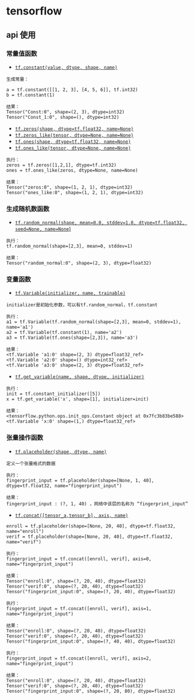 # tensorflow

## api 使用

### 常量值函数

- [`tf.constant(value, dtype, shape, name)`](tensorflow/tf_api.py)

```
生成常量：

a = tf.constant([[1, 2, 3], [4, 5, 6]], tf.int32)
b = tf.constant(1)

结果：
Tensor("Const:0", shape=(2, 3), dtype=int32)
Tensor("Const_1:0", shape=(), dtype=int32)
```

- [`tf.zeros(shape, dtype=tf.float32, name=None)`](tensorflow/tf_api.py)
- [`tf.zeros_like(tensor, dtype=None, name=None)`](tensorflow/tf_api.py)
- [`tf.ones(shape, dtype=tf.float32, name=None)`](tensorflow/tf_api.py)
- [`tf.ones_like(tensor, dtype=None, name=None)`](tensorflow/tf_api.py)

```
执行：
zeros = tf.zeros([1,2,1], dtype=tf.int32)
ones = tf.ones_like(zeros, dtype=None, name=None)

结果：
Tensor("zeros:0", shape=(1, 2, 1), dtype=int32)
Tensor("ones_like:0", shape=(1, 2, 1), dtype=int32)
```

### 生成随机数函数

- [`tf.random_normal(shape, mean=0.0, stddev=1.0, dtype=tf.float32, seed=None, name=None`)](tensorflow/tf_api.py)

```
执行：
tf.random_normal(shape=[2,3], mean=0, stddev=1)

结果：
Tensor("random_normal:0", shape=(2, 3), dtype=float32)
```

### 变量函数

- [`tf.Variable(initializer, name, trainable)`](tensorflow/tf_api.py)

```
initializer是初始化参数，可以有tf.random_normal，tf.constant

执行：
a1 = tf.Variable(tf.random_normal(shape=[2,3], mean=0, stddev=1), name='a1')
a2 = tf.Variable(tf.constant(1), name='a2')
a3 = tf.Variable(tf.ones(shape=[2,3]), name='a3')

结果：
<tf.Variable 'a1:0' shape=(2, 3) dtype=float32_ref>
<tf.Variable 'a2:0' shape=() dtype=int32_ref>
<tf.Variable 'a3:0' shape=(2, 3) dtype=float32_ref>
```

- [`tf.get_variable(name, shape, dtype, initializer)`](tensorflow/tf_api.py)

```
执行：
init = tf.constant_initializer([5])
x = tf.get_variable('x', shape=[1], initializer=init)

结果：
<tensorflow.python.ops.init_ops.Constant object at 0x7fc3b83be588>
<tf.Variable 'x:0' shape=(1,) dtype=float32_ref>
```

### 张量操作函数

- [`tf.placeholder(shape, dtype, name)`](tensorflow/tf_api.py)

```
定义一个张量格式的数据

执行：
fingerprint_input = tf.placeholder(shape=[None, 1, 40], dtype=tf.float32, name="fingerprint_input") 

结果：
fingerprint_input : (?, 1, 40) ，网络中该层的名称为 “fingerprint_input”
```

- [`tf.concat([tensor_a,tensor_b], axis, name)`](tensorflow/tf_api.py)

```
enroll = tf.placeholder(shape=[None, 20, 40], dtype=tf.float32, name="enroll") 
verif = tf.placeholder(shape=[None, 20, 40], dtype=tf.float32, name="verif") 

执行：
fingerprint_input = tf.concat([enroll, verif], axis=0, name="fingerprint_input")

结果：
Tensor("enroll:0", shape=(?, 20, 40), dtype=float32)
Tensor("verif:0", shape=(?, 20, 40), dtype=float32)
Tensor("fingerprint_input:0", shape=(?, 20, 40), dtype=float32)

执行：
fingerprint_input = tf.concat([enroll, verif], axis=1, name="fingerprint_input")

结果：
Tensor("enroll:0", shape=(?, 20, 40), dtype=float32)
Tensor("verif:0", shape=(?, 20, 40), dtype=float32)
Tensor("fingerprint_input:0", shape=(?, 40, 40), dtype=float32)

执行：
fingerprint_input = tf.concat([enroll, verif], axis=2, name="fingerprint_input")

结果：
Tensor("enroll:0", shape=(?, 20, 40), dtype=float32)
Tensor("verif:0", shape=(?, 20, 40), dtype=float32)
Tensor("fingerprint_input:0", shape=(?, 20, 80), dtype=float32)
```
